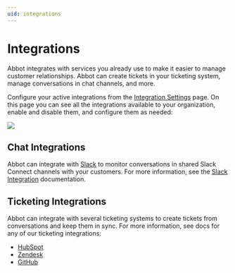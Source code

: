 ```yaml
---
uid: integrations
---
```


# Integrations

Abbot integrates with services you already use to make it easier to manage customer relationships.
Abbot can create tickets in your ticketing system, manage conversations in chat channels, and more.

Configure your active integrations from the [Integration Settings](https://app.ab.bot/settings/organization/integrations) page.
On this page you can see all the integrations available to your organization, enable and disable them, and configure them as needed:

<img src="/public/images/articles/integrations/integration-list.png">

## Chat Integrations

Abbot can integrate with [Slack](https://slack.com) to monitor conversations in shared Slack Connect channels with your customers.
For more information, see the [Slack Integration](xref:integrations.slack) documentation.

## Ticketing Integrations

Abbot can integrate with several ticketing systems to create tickets from conversations and keep them in sync.
For more information, see docs for any of our ticketing integrations:

* [HubSpot](xref:integrations.hubspot)
* [Zendesk](xref:integrations.zendesk)
* [GitHub](xref:integrations.github)
